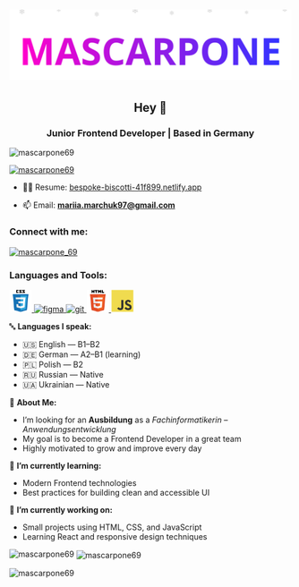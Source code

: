 <h1 align="center">
  <img src="https://raw.githubusercontent.com/mascarpone69/mascarpone-svg/refs/heads/main/mascarpone_snowflakes.svg" alt="MASCARPONE" />
</h1>

<h2 align="center">Hey 👋</h2>
<h3 align="center">Junior Frontend Developer | Based in Germany</h3>

<p align="left"> <img src="https://komarev.com/ghpvc/?username=mascarpone69&label=Profile%20views&color=0e75b6&style=flat" alt="mascarpone69" /> </p>

<p align="left"> <a href="https://github.com/ryo-ma/github-profile-trophy"><img src="https://github-profile-trophy.vercel.app/?username=mascarpone69" alt="mascarpone69" /></a> </p>

- 👨‍💻 Resume: [bespoke-biscotti-41f899.netlify.app](https://bespoke-biscotti-41f899.netlify.app/)

- 📫 Email: **mariia.marchuk97@gmail.com**

<h3 align="left">Connect with me:</h3>
<p align="left">
<a href="https://instagram.com/mascarpone_69" target="blank"><img align="center" src="https://raw.githubusercontent.com/rahuldkjain/github-profile-readme-generator/master/src/images/icons/Social/instagram.svg" alt="mascarpone_69" height="30" width="40" /></a>
</p>

<h3 align="left">Languages and Tools:</h3>
<p align="left"> <a href="https://www.w3schools.com/css/" target="_blank" rel="noreferrer"> <img src="https://raw.githubusercontent.com/devicons/devicon/master/icons/css3/css3-original-wordmark.svg" alt="css3" width="40" height="40"/> </a> <a href="https://www.figma.com/" target="_blank" rel="noreferrer"> <img src="https://www.vectorlogo.zone/logos/figma/figma-icon.svg" alt="figma" width="40" height="40"/> </a> <a href="https://git-scm.com/" target="_blank" rel="noreferrer"> <img src="https://www.vectorlogo.zone/logos/git-scm/git-scm-icon.svg" alt="git" width="40" height="40"/> </a> <a href="https://www.w3.org/html/" target="_blank" rel="noreferrer"> <img src="https://raw.githubusercontent.com/devicons/devicon/master/icons/html5/html5-original-wordmark.svg" alt="html5" width="40" height="40"/> </a> <a href="https://developer.mozilla.org/en-US/docs/Web/JavaScript" target="_blank" rel="noreferrer"> <img src="https://raw.githubusercontent.com/devicons/devicon/master/icons/javascript/javascript-original.svg" alt="javascript" width="40" height="40"/> </a> </p>

<p>🔤 <strong>Languages I speak:</strong></p>
  
<ul>
  <li>🇺🇸 English — B1–B2</li>
  <li>🇩🇪 German — A2–B1 (learning)</li>
  <li>🇵🇱 Polish — B2</li>
  <li>🇷🇺 Russian — Native</li>
  <li>🇺🇦 Ukrainian — Native</li>
</ul>

<p>💬 <strong>About Me:</strong></p>
<ul>
  <li>I’m looking for an <strong>Ausbildung</strong> as a <em>Fachinformatikerin – Anwendungsentwicklung</em></li>
  <li>My goal is to become a Frontend Developer in a great team</li>
  <li>Highly motivated to grow and improve every day</li>
</ul>

<p>🌱 <strong>I’m currently learning:</strong></p>
<ul>
  <li>Modern Frontend technologies</li>
  <li>Best practices for building clean and accessible UI</li>
</ul>

<p>🔭 <strong>I’m currently working on:</strong></p>
<ul>
  <li>Small projects using HTML, CSS, and JavaScript</li>
  <li>Learning React and responsive design techniques</li>
</ul>

<p><img align="left" src="https://github-readme-stats.vercel.app/api/top-langs?username=mascarpone69&show_icons=true&locale=en&layout=compact" alt="mascarpone69" /></p>

<p>&nbsp;<img align="center" src="https://github-readme-stats.vercel.app/api?username=mascarpone69&show_icons=true&locale=en" alt="mascarpone69" /></p>

<p><img align="center" src="https://github-readme-streak-stats.herokuapp.com/?user=mascarpone69&" alt="mascarpone69" /></p>
